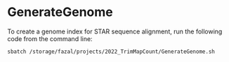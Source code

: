 # GenerateGenome


To create a genome index for STAR sequence alignment, run the following code from the command line:
```
sbatch /storage/fazal/projects/2022_TrimMapCount/GenerateGenome.sh
```
